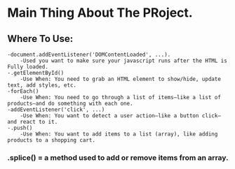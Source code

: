 # Main Thing About The PRoject.

## Where To Use:
    -document.addEventListener('DOMContentLoaded', ...).  
        -Used you want to make sure your javascript runs after the HTML is Fully loaded.  
    -.getElementById()  
        -Use When: You need to grab an HTML element to show/hide, update text, add styles, etc.  
    -forEach()  
        -Use When: You need to go through a list of items—like a list of products—and do something with each one.
    -addEventListener('click', ...)
        -Use When: You want to detect a user action—like a button click—and react to it.
    -.push()
        -Use When: You want to add items to a list (array), like adding products to a shopping cart.


### .splice() = a method used to add or remove items from an array.